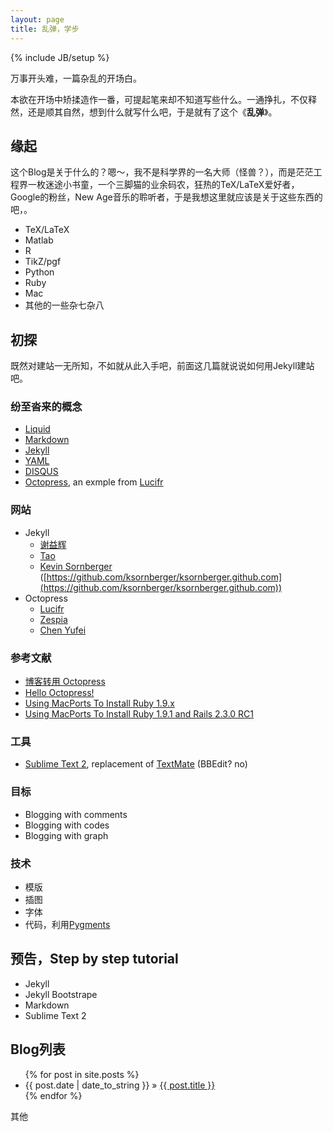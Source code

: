 ```yaml
---
layout: page
title: 乱弹，学步
---
```

{% include JB/setup %}

万事开头难，一篇杂乱的开场白。

本欲在开场中矫揉造作一番，可提起笔来却不知道写些什么。一通挣扎，不仅释然，还是顺其自然，想到什么就写什么吧，于是就有了这个《**乱弹**》。

## 缘起

这个Blog是关于什么的？嗯～，我不是科学界的一名大师（怪兽？），而是茫茫工程界一枚迷途小书童，一个三脚猫的业余码农，狂热的TeX/LaTeX爱好者，Google的粉丝，New Age音乐的聆听者，于是我想这里就应该是关于这些东西的吧，。

- TeX/LaTeX
- Matlab
- R
- TikZ/pgf
- Python
- Ruby
- Mac
- 其他的一些杂七杂八

## 初探

既然对建站一无所知，不如就从此入手吧，前面这几篇就说说如何用Jekyll建站吧。

### 纷至沓来的概念

- [Liquid](http://liquidmarkup.org/)
- [Markdown](http://daringfireball.net/projects/markdown/)
- [Jekyll](http://jekyllrb.com/)
- [YAML](http://www.yaml.org/)
- [DISQUS](http://disqus.com/)
- [Octopress](http://octopress.org/), an exmple from [Lucifr](http://lucifr.com/)

### 网站

- Jekyll
  - [谢益辉](http://yihui.name/)
  - [Tao](http://ztpala.com/)
  - [Kevin Sornberger](http://www.ksornberger.com/) ([https://github.com/ksornberger/ksornberger.github.com](https://github.com/ksornberger/ksornberger.github.com))
- Octopress
  - [Lucifr](http://lucifr.com/)
  - [Zespia](http://zespia.tw/)
  - [Chen Yufei](http://chenyufei.info/)

### 参考文献

- [博客转用 Octopress](http://chenyufei.info/blog/2011-12-13/migrate-to-octopress/)
- [Hello Octopress!](http://zespia.tw/blog/2012/01/14/hello-octopress/)
- [Using MacPorts To Install Ruby 1.9.x](http://www.alessandrobaffa.it/2011/04/18/using-macports-to-install-ruby-1-9-x/)
- [Using MacPorts To Install Ruby 1.9.1 and Rails 2.3.0 RC1](http://www.ruby-forum.com/topic/178659#782331)

### 工具

- [Sublime Text 2](http://www.sublimetext.com/), replacement of [TextMate](http://macromates.com/) (BBEdit? no)

### 目标

- Blogging with comments
- Blogging with codes
- Blogging with graph

### 技术

- 模版
- 插图
- 字体
- 代码，利用[Pygments](http://pygments.org/)

## 预告，Step by step tutorial

- Jekyll
- Jekyll Bootstrape
- Markdown
- Sublime Text 2

## Blog列表

<ul class="posts">
  {% for post in site.posts %}
    <li><span>{{ post.date | date_to_string }}</span> &raquo; <a href="{{ BASE_PATH }}{{ post.url }}">{{ post.title }}</a></li>
  {% endfor %}
</ul>

其他

<!-- 
Read [Jekyll Quick Start](http://jekyllbootstrap.com/usage/jekyll-quick-start.html)

Complete usage and documentation available at: [Jekyll Bootstrap](http://jekyllbootstrap.com)

## Update Author Attributes

In `_config.yml` remember to specify your own data:
    
    title : My Blog =)
    
    author :
      name : Name Lastname
      email : blah@email.test
      github : username
      twitter : username

The theme should reference these variables whenever needed.
    
## Sample Posts

This blog contains sample posts which help stage pages and blog data.
When you don't need the samples anymore just delete the `_posts/core-samples` folder.

    $ rm -rf _posts/core-samples

Here's a sample "posts list".

<ul class="posts">
  {% for post in site.posts %}
    <li><span>{{ post.date | date_to_string }}</span> &raquo; <a href="{{ BASE_PATH }}{{ post.url }}">{{ post.title }}</a></li>
  {% endfor %}
</ul>

## To-Do

This theme is still unfinished. If you'd like to be added as a contributor, [please fork](http://github.com/plusjade/jekyll-bootstrap)!
We need to clean up the themes, make theme usage guides with theme-specific markup examples.
 -->


